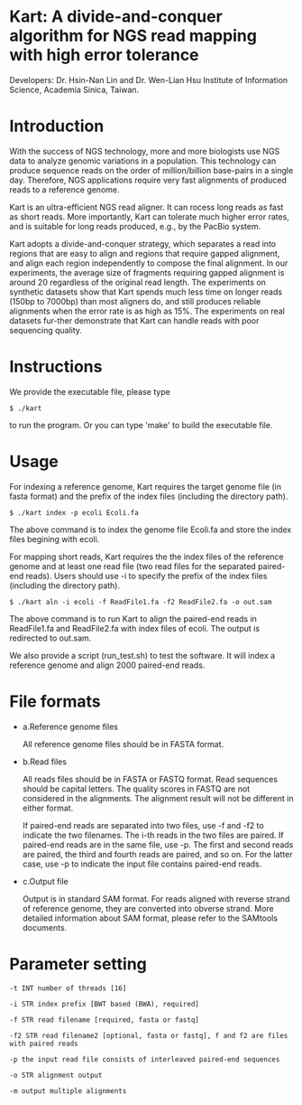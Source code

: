Kart: A divide-and-conquer algorithm for NGS read mapping with high error tolerance
===================

Developers: Dr. Hsin-Nan Lin and Dr. Wen-Lian Hsu Institute of Information Science, Academia Sinica, Taiwan.

# Introduction

With the success of NGS technology, more and more biologists use NGS data to analyze genomic variations in a population. This technology can produce sequence reads on the order of million/billion base-pairs in a single day. Therefore, NGS applications require very fast alignments of produced reads to a reference genome.

Kart is an ultra-efficient NGS read aligner. It can rocess long reads as fast as short reads. More importantly, Kart can tolerate much higher error rates, and is suitable for long reads produced, e.g., by the PacBio system.

Kart adopts a divide-and-conquer strategy, which separates a read into regions that are easy to align and regions that require gapped alignment, and align each region independently to compose the final alignment. In our experiments, the average size of fragments requiring gapped alignment is around 20 regardless of the original read length. The experiments on synthetic datasets show that Kart spends much less time on longer reads (150bp to 7000bp) than most aligners do, and still produces reliable alignments when the error rate is as high as 15%. The experiments on real datasets fur-ther demonstrate that Kart can handle reads with poor sequencing quality.

# Instructions

We provide the executable file, please type 

  ```
  $ ./kart
  ```
to run the program. Or you can type 'make' to build the executable file.

# Usage

For indexing a reference genome, Kart requires the target genome file (in fasta format) and the prefix of the index files (including the directory path).

  ```
  $ ./kart index -p ecoli Ecoli.fa
  ```
The above command is to index the genome file Ecoli.fa and store the index files begining with ecoli.

For mapping short reads, Kart requires the the index files of the reference genome and at least one read file (two read files for the separated paired-end reads). Users should use -i to specify the prefix of the index files (including the directory path).

  ```
  $ ./kart aln -i ecoli -f ReadFile1.fa -f2 ReadFile2.fa -o out.sam
  ```

The above command is to run Kart to align the paired-end reads in ReadFile1.fa and ReadFile2.fa with index files of ecoli. The output is redirected to out.sam.

We also provide a script (run_test.sh) to test the software. It will index a reference genome and align 2000 paired-end reads.

# File formats

- a.Reference genome files

    All reference genome files should be in FASTA format.

- b.Read files

    All reads files should be in FASTA or FASTQ format. Read sequences should be capital letters. The quality scores in FASTQ are not considered in the alignments. The alignment result will not be different in either format.

    If paired-end reads are separated into two files, use -f and -f2 to indicate the two filenames. The i-th reads in the two files are paired. If paired-end reads are in the same file, use -p. The first and second reads are paired, the third and fourth reads are paired, and so on. For the latter case, use -p to indicate the input file contains paired-end reads.

- c.Output file

    Output is in standard SAM format. For reads aligned with reverse strand of reference genome, they are converted into obverse strand. More detailed information about SAM format, please refer to the SAMtools documents.

# Parameter setting

 ```
 -t INT number of threads [16]

-i STR index prefix [BWT based (BWA), required]

-f STR read filename [required, fasta or fastq]

-f2 STR read filename2 [optional, fasta or fastq], f and f2 are files with paired reads

-p the input read file consists of interleaved paired-end sequences

-o STR alignment output

-m output multiple alignments

  ```
